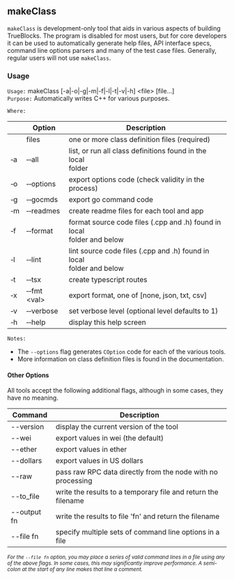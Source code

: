 ## makeClass

`makeClass` is development-only tool that aids in various aspects of building TrueBlocks. The program is disabled for most users, but for core developers it can be used to automatically generate help files, API interface specs, command line options parsers and many of the test case files. Generally, regular users will not use `makeClass`.

### Usage

`Usage:`    makeClass [-a|-o|-g|-m|-f|-l|-t|-v|-h] &lt;file&gt; [file...]  
`Purpose:`  Automatically writes C++ for various purposes.

`Where:`

|          | Option                        | Description                                                                |
| -------- | ----------------------------- | -------------------------------------------------------------------------- |
|          | files                         | one or more class definition files (required)                              |
| &#8208;a | &#8208;&#8208;all             | list, or run all class definitions found in the local<br/>folder           |
| &#8208;o | &#8208;&#8208;options         | export options code (check validity in the process)                        |
| &#8208;g | &#8208;&#8208;gocmds          | export go command code                                                     |
| &#8208;m | &#8208;&#8208;readmes         | create readme files for each tool and app                                  |
| &#8208;f | &#8208;&#8208;format          | format source code files (.cpp and .h) found in local<br/>folder and below |
| &#8208;l | &#8208;&#8208;lint            | lint source code files (.cpp and .h) found in local<br/>folder and below   |
| &#8208;t | &#8208;&#8208;tsx             | create typescript routes                                                   |
| &#8208;x | &#8208;&#8208;fmt &lt;val&gt; | export format, one of [none, json, txt, csv]                               |
| &#8208;v | &#8208;&#8208;verbose         | set verbose level (optional level defaults to 1)                           |
| &#8208;h | &#8208;&#8208;help            | display this help screen                                                   |

`Notes:`

- The `--options` flag generates `COption` code for each of the various tools.
- More information on class definition files is found in the documentation.

#### Other Options

All tools accept the following additional flags, although in some cases, they have no meaning.

| Command     | Description                                                   |
| ----------- | ------------------------------------------------------------- |
| --version   | display the current version of the tool                       |
| --wei       | export values in wei (the default)                            |
| --ether     | export values in ether                                        |
| --dollars   | export values in US dollars                                   |
| --raw       | pass raw RPC data directly from the node with no processing   |
| --to_file   | write the results to a temporary file and return the filename |
| --output fn | write the results to file 'fn' and return the filename        |
| --file fn   | specify multiple sets of command line options in a file       |

<small>*For the `--file fn` option, you may place a series of valid command lines in a file using any of the above flags. In some cases, this may significantly improve performance. A semi-colon at the start of any line makes that line a comment.*</small>
